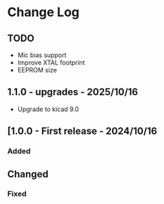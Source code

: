 # Change Log

## TODO

- Mic bias support
- Improve XTAL footprint
- EEPROM size

## 1.1.0 - upgrades - 2025/10/16

- Upgrade to kicad 9.0

## [1.0.0 - First release - 2024/10/16

### Added

## Changed

### Fixed
